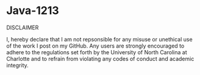 # Java-1213
DISCLAIMER

I, hereby declare that I am not repsonsible for any misuse or unethical use of the work I post on my GitHub.
Any users are strongly encouraged to adhere to the regulations set forth by the University of North Carolina 
at Charlotte and to refrain from violating any codes of conduct and academic integrity. 
